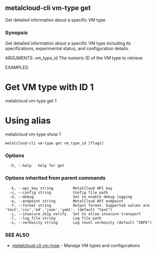## metalcloud-cli vm-type get

Get detailed information about a specific VM type

### Synopsis

Get detailed information about a specific VM type including its specifications, 
experimental status, and configuration details.

ARGUMENTS:
  vm_type_id    The numeric ID of the VM type to retrieve

EXAMPLES:
  # Get VM type with ID 1
  metalcloud vm-type get 1
  
  # Using alias
  metalcloud vm-type show 1

```
metalcloud-cli vm-type get vm_type_id [flags]
```

### Options

```
  -h, --help   help for get
```

### Options inherited from parent commands

```
  -k, --api_key string         MetalCloud API key
  -c, --config string          Config file path
  -d, --debug                  Set to enable debug logging
  -e, --endpoint string        MetalCloud API endpoint
  -f, --format string          Output format. Supported values are 'text','csv','md','json','yaml'. (default "text")
  -i, --insecure_skip_verify   Set to allow insecure transport
  -l, --log_file string        Log file path
  -v, --verbosity string       Log level verbosity (default "INFO")
```

### SEE ALSO

* [metalcloud-cli vm-type](metalcloud-cli_vm-type.md)	 - Manage VM types and configurations

